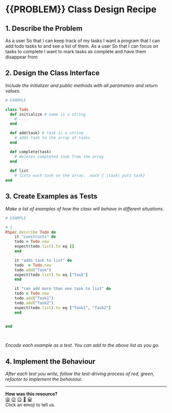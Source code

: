 # {{PROBLEM}} Class Design Recipe

## 1. Describe the Problem

As a user
So that I can keep track of my tasks
I want a program that I can add todo tasks to and see a list of them.
As a user
So that I can focus on tasks to complete
I want to mark tasks as complete and have them disappear from


## 2. Design the Class Interface

_Include the initializer and public methods with all parameters and return values._

```ruby
# EXAMPLE

class Todo
  def initialize # name is a string
    # ...
  end

  def add(task) # task is a string
    # adds task to the array of tasks
  end

  def complete(task)
    # deletes completed task from the array
  end
  
  def list
    # lists each task on the array. .each { |task| puts task}
end
```

## 3. Create Examples as Tests

_Make a list of examples of how the class will behave in different situations._

```ruby
# EXAMPLE

# 1
RSpec.describe Todo do
    it "constructs" do
    todo = Todo.new
    expect(todo.list).to eq []
    end

    it "adds task to list" do
    todo  = Todo.new
    todo.add("Task")
    expect(todo.list).to eq ["Task"]
    end

    it "can add more than one task to list" do
    todo = Todo.new
    todo.add("Task1")
    todo.add("Task2")
    expect(todo.list).to eq ["Task1", "Task2"]
    end

    
end




```

_Encode each example as a test. You can add to the above list as you go._

## 4. Implement the Behaviour

_After each test you write, follow the test-driving process of red, green, refactor to implement the behaviour._


<!-- BEGIN GENERATED SECTION DO NOT EDIT -->

---

**How was this resource?**  
[😫](https://airtable.com/shrUJ3t7KLMqVRFKR?prefill_Repository=makersacademy/golden-square&prefill_File=resources/single_class_recipe_template.md&prefill_Sentiment=😫) [😕](https://airtable.com/shrUJ3t7KLMqVRFKR?prefill_Repository=makersacademy/golden-square&prefill_File=resources/single_class_recipe_template.md&prefill_Sentiment=😕) [😐](https://airtable.com/shrUJ3t7KLMqVRFKR?prefill_Repository=makersacademy/golden-square&prefill_File=resources/single_class_recipe_template.md&prefill_Sentiment=😐) [🙂](https://airtable.com/shrUJ3t7KLMqVRFKR?prefill_Repository=makersacademy/golden-square&prefill_File=resources/single_class_recipe_template.md&prefill_Sentiment=🙂) [😀](https://airtable.com/shrUJ3t7KLMqVRFKR?prefill_Repository=makersacademy/golden-square&prefill_File=resources/single_class_recipe_template.md&prefill_Sentiment=😀)  
Click an emoji to tell us.

<!-- END GENERATED SECTION DO NOT EDIT -->
